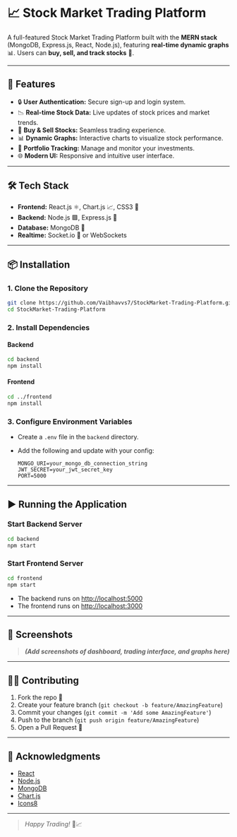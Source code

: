 # 📈 Stock Market Trading Platform

A full-featured Stock Market Trading Platform built with the **MERN stack** (MongoDB, Express.js, React, Node.js), featuring **real-time dynamic graphs** 📊. Users can **buy, sell, and track stocks** 🚀.

---

## 🚀 Features

- 🔒 **User Authentication:** Secure sign-up and login system.
- 📉 **Real-time Stock Data:** Live updates of stock prices and market trends.
- 🛒 **Buy & Sell Stocks:** Seamless trading experience.
- 📊 **Dynamic Graphs:** Interactive charts to visualize stock performance.
- 📃 **Portfolio Tracking:** Manage and monitor your investments.
- 🌐 **Modern UI:** Responsive and intuitive user interface.

---

## 🛠️ Tech Stack

- **Frontend:** React.js ⚛️, Chart.js 📈, CSS3 🎨
- **Backend:** Node.js 🟩, Express.js 🚂
- **Database:** MongoDB 🍃
- **Realtime:** Socket.io 🔌 or WebSockets

---

## 📦 Installation

### 1. **Clone the Repository**

```bash
git clone https://github.com/Vaibhavvs7/StockMarket-Trading-Platform.git
cd StockMarket-Trading-Platform
```

### 2. **Install Dependencies**

#### Backend

```bash
cd backend
npm install
```

#### Frontend

```bash
cd ../frontend
npm install
```

### 3. **Configure Environment Variables**

- Create a `.env` file in the `backend` directory.
- Add the following and update with your config:

    ```env
    MONGO_URI=your_mongo_db_connection_string
    JWT_SECRET=your_jwt_secret_key
    PORT=5000
    ```

---

## ▶️ Running the Application

### Start Backend Server

```bash
cd backend
npm start
```

### Start Frontend Server

```bash
cd frontend
npm start
```

- The backend runs on [http://localhost:5000](http://localhost:5000)
- The frontend runs on [http://localhost:3000](http://localhost:3000)

---



## 📸 Screenshots

> _**(Add screenshots of dashboard, trading interface, and graphs here)**_

---

## 🧑‍💻 Contributing

1. Fork the repo 🍴
2. Create your feature branch (`git checkout -b feature/AmazingFeature`)
3. Commit your changes (`git commit -m 'Add some AmazingFeature'`)
4. Push to the branch (`git push origin feature/AmazingFeature`)
5. Open a Pull Request 🚀

---

## 🙏 Acknowledgments

- [React](https://reactjs.org/)
- [Node.js](https://nodejs.org/)
- [MongoDB](https://www.mongodb.com/)
- [Chart.js](https://www.chartjs.org/)
- [Icons8](https://icons8.com/)

---

> _Happy Trading!_ 💸📈
